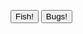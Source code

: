 <!DOCTYPE html>
<html>

<head>
  <meta charset="UTF-8">

  <title>Animal Crossing New Horizons Critter Tracker</title>

  <link rel="stylesheet" href="style.css">
  <script src="script.js"></script>
  <script src="jquery-3.4.1.min.js"></script>
  <script>
    $document.ready(fuction() {
          $("#Fish").hide();
          $("#btnFish").click(function(){
            $("#Fish").show();
            });
            
        );
  </script>
</head>

<body>

<button id="btnFish">Fish!</button>
<button id="btnBugs">Bugs!</button>

</body>

</html>